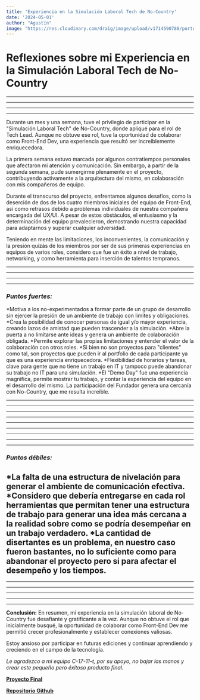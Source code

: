 ```yaml
---
title: 'Experiencia en la Simulación Laboral Tech de No-Country'
date: '2024-05-01'
author: "Agustín"
image: "https://res.cloudinary.com/draig/image/upload/v1714590788/portolio-personal/blog/hcqrxgytsu6u0hosjxok.webp"
---
```

# **Reflexiones sobre mi Experiencia en la Simulación Laboral Tech de No-Country**
---------------------------
----------------------------
---------------------------
----------------------------

Durante un mes y una semana, tuve el privilegio de participar en la "Simulación Laboral Tech" de No-Country, donde apliqué para el rol de Tech Lead. Aunque no obtuve ese rol, tuve la oportunidad de colaborar como Front-End Dev, una experiencia que resultó ser increíblemente enriquecedora.

La primera semana estuvo marcada por algunos contratiempos personales que afectaron mi atención y comunicación. Sin embargo, a partir de la segunda semana, pude sumergirme plenamente en el proyecto, contribuyendo activamente a la arquitectura del mismo, en colaboración con mis compañeros de equipo.

Durante el transcurso del proyecto, enfrentamos algunos desafíos, como la deserción de dos de los cuatro miembros iniciales del equipo de Front-End, así como retrasos debido a problemas individuales de nuestra compañera encargada del UX/UI. A pesar de estos obstáculos, el entusiasmo y la determinación del equipo prevalecieron, demostrando nuestra capacidad para adaptarnos y superar cualquier adversidad.

Teniendo en mente las limitaciones, los inconvenientes, la comunicación y la presión quizás de los miembros por ser de sus primeras experiencias en equipos de varios roles, considero que fue un éxito a nivel de trabajo, networking, y como herramienta para inserción de talentos tempranos.

---------------------------
----------------------------
---------------------------
----------------------------
### *Puntos fuertes:*
*Motiva a los no-experimentados a formar parte de un grupo de desarrollo sin ejercer la presión de un ambiente de trabajo con limites y obligaciones.
*Crea la posibilidad de conocer personas de igual y/o mayor experiencia, creando lazos de amistad que pueden trascender a la simulación.
*Abre la puerta a no limitarse ante ideas y genera un ambiente de colaboración obligada.
*Permite explorar las propias limitaciones y entender el valor de la colaboración con otros roles.
*Si bien no son proyectos para "clientes" como tal, son proyectos que pueden ir al portfolio de cada participante ya que es una experiencia enriquecedora.
*Flexibilidad de horarios y tareas, clave para gente que no tiene un trabajo en IT y tampoco puede abandonar su trabajo no IT para una simulación.
*El "Demo Day" fue una experiencia magnifica, permite mostrar tu trabajo, y contar la experiencia del equipo en el desarrollo del mismo. La participación del Fundador genera una cercanía con No-Country, que me resulta increíble.

---------------------------
----------------------------
---------------------------
----------------------------
---------------------------
----------------------------
----------------------------
---------------------------
----------------------------
### *Puntos débiles:*
*La falta de una estructura de nivelación para generar el ambiente de comunicación efectiva.
*Considero que debería entregarse en cada rol herramientas que permitan tener una estructura de trabajo para generar una idea más cercana a la realidad sobre como se podría desempeñar en un trabajo verdadero.
*La cantidad de disertantes es un problema, en nuestro caso fueron bastantes, no lo suficiente como para abandonar el proyecto pero si para afectar el desempeño y los tiempos.
----------------------------
---------------------------
----------------------------
----------------------------
---------------------------
----------------------------
**Conclusión:**
En resumen, mi experiencia en la simulación laboral de No-Country fue desafiante y gratificante a la vez. Aunque no obtuve el rol que inicialmente busqué, la oportunidad de colaborar como Front-End Dev me permitió crecer profesionalmente y establecer conexiones valiosas. 

Estoy ansioso por participar en futuras ediciones y continuar aprendiendo y creciendo en el campo de la tecnología. 

*Le agradezco a mi equipo C-17-11-t, por su apoyo, no bajar las manos y crear este pequeño pero éxitoso producto final.*


**[Proyecto Final](https://mascocuidado.netlify.app/ "Proyecto Final")**


**[Repositorio Github](https://github.com/No-Country/c17-11-t-node-react "Repositorio Github")**
